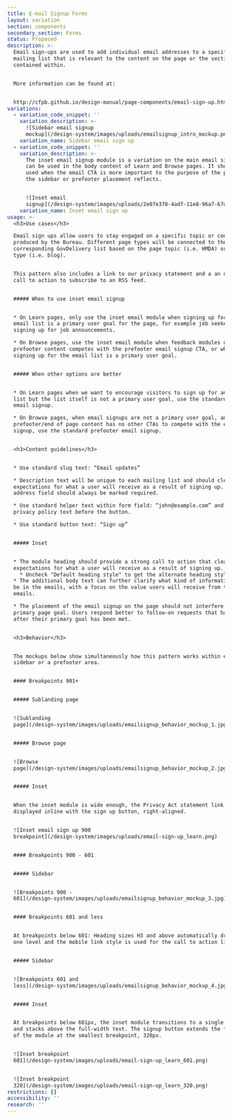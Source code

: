 ```yaml
---
title: E-mail Signup Forms
layout: variation
section: components
secondary_section: Forms
status: Proposed
description: >-
  Email sign-ups are used to add individual email addresses to a specific
  mailing list that is relevant to the content on the page or the section it is
  contained within.


  More information can be found at:


  http://cfpb.github.io/design-manual/page-components/email-sign-up.html
variations:
  - variation_code_snippet: ''
    variation_description: >-
      ![Sidebar email signup
      mockup](/design-system/images/uploads/emailsignup_intro_mockup.png)
    variation_name: Sidebar email sign up
  - variation_code_snippet: ''
    variation_description: >-
      The inset email signup module is a variation on the main email signup that
      can be used in the body content of Learn and Browse pages. It should be
      used when the email CTA is more important to the purpose of the page than
      the sidebar or prefooter placement reflects.


      ![Inset email
      signup](/design-system/images/uploads/2e07e378-4adf-11e8-96a7-67d2534eec85.png)
    variation_name: Inset email sign up
usage: >-
  <h3>Use cases</h3>

  Email sign ups allow users to stay engaged on a specific topic or content type
  produced by the Bureau. Different page types will be connected to the
  corresponding GovDelivery list based on the page topic (i.e. HMDA) or page
  type (i.e. blog).


  This pattern also includes a link to our privacy statement and a an optional
  call to action to subscribe to an RSS feed.


  ##### When to use inset email signup


  * On Learn pages, only use the inset email module when signing up for the
  email list is a primary user goal for the page, for example job seekers
  signing up for job announcements.

  * On Browse pages, use the inset email module when feedback modules or other
  prefooter content competes with the prefooter email signup CTA, or when
  signing up for the email list is a primary user goal.


  ##### When other options are better


  * On Learn pages when we want to encourage visitors to sign up for an email
  list but the list itself is not a primary user goal, use the standard sidebar
  email signup.

  * On Browse pages, when email signups are not a primary user goal, and the
  prefooter/end of page content has no other CTAs to compete with the email
  signup, use the standard prefooter email signup.


  <h3>Content guidelines</h3>


  * Use standard slug text: “Email updates”

  * Description text will be unique to each mailing list and should clearly set
  expectations for what a user will receive as a result of signing up. Email
  address field should always be marked required.

  * Use standard helper text within form field: “john@example.com” and standard
  privacy policy text before the button.

  * Use standard button text: “Sign up”


  ##### Inset


  * The module heading should provide a strong call to action that clearly sets
  expectations for what a user will receive as a result of signing up.
    * Uncheck "Default heading style" to get the alternate heading style that we want in this inset module
  * The additional body text can further clarify what kind of information will
  be in the emails, with a focus on the value users will receive from the
  emails.

  * The placement of the email signup on the page should not interfere with the
  primary page goal. Users respond better to follow-on requests that happen
  after their primary goal has been met.


  <h3>Behavior</h3>


  The mockups below show simultaneously how this pattern works within either a
  sidebar or a prefooter area.


  #### Breakpoints 901+


  ##### Sublanding page


  ![Sublanding
  page](/design-system/images/uploads/emailsignup_behavior_mockup_1.jpg)


  ##### Browse page


  ![Browse
  page](/design-system/images/uploads/emailsignup_behavior_mockup_2.jpg)


  ##### Inset


  When the inset module is wide enough, the Privacy Act statement link is
  displayed inline with the sign up button, right-aligned.


  ![Inset email sign up 900
  breakpoint](/design-system/images/uploads/email-sign-up_learn.png)


  #### Breakpoints 900 - 601


  ##### Sidebar


  ![Breakpoints 900 -
  601](/design-system/images/uploads/emailsignup_behavior_mockup_3.jpg)


  #### Breakpoints 601 and less


  At breakpoints below 601: Heading sizes H3 and above automatically drop down
  one level and the mobile link style is used for the call to action link(s).


  ##### Sidebar


  ![Breakpoints 601 and
  less](/design-system/images/uploads/emailsignup_behavior_mockup_4.jpg)


  ##### Inset


  At breakpoints below 601px, the inset module transitions to a single column
  and stacks above the full-width text. The signup button extends the full width
  of the module at the smallest breakpoint, 320px.


  ![Inset breakpoint
  601](/design-system/images/uploads/email-sign-up_learn_601.png)


  ![Inset breakpoint
  320](/design-system/images/uploads/email-sign-up_learn_320.png)
restrictions: []
accessibility: ''
research: ''
---
```


